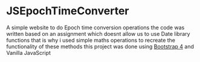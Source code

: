 # JSEpochTimeConverter
A simple website to do Epoch time conversion operations 
the code was written based on an assignment which doesnt allow us to use Date library functions that is why i used simple 
maths operations to recreate the functionality of these methods 
this project was done using [Bootstrap 4](https://getbootstrap.com/) and Vanilla JavaScript

